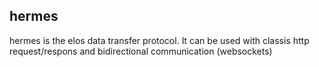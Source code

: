 hermes
------

hermes is the elos data transfer protocol. It can be used with classis http request/respons and bidirectional communication (websockets)
